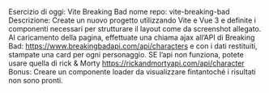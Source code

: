 Esercizio di oggi: Vite Breaking Bad
nome repo: vite-breaking-bad
Descrizione:
Create un nuovo progetto utilizzando Vite e Vue 3 e definite i componenti necessari per strutturare il layout come da screenshot allegato.
Al caricamento della pagina, effettuate una chiama ajax all’API di Breaking Bad:
https://www.breakingbadapi.com/api/characters
e con i dati restituiti, stampate una card per ogni personaggio.
SE l’api non funziona, potete usare quella di rick & Morty
https://rickandmortyapi.com/api/character
Bonus:
Creare un componente loader da visualizzare fintantoché i risultati non sono pronti.